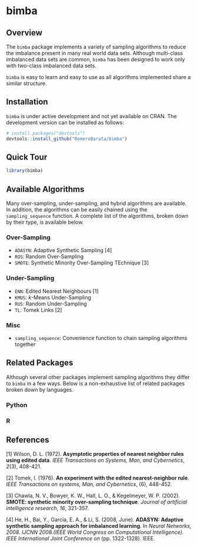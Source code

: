 # bimba
## Overview
The `bimba` package implements a variety of sampling algorithms to reduce the imbalance present in many real world data sets. Although multi-class imbalanced data sets are common, `bimba` has been designed to work only with two-class imbalanced data sets.

`bimba` is easy to learn and easy to use as all algorithms implemented share a similar structure.

## Installation
`bimba` is under active development and not yet available on CRAN. The 
development version can be installed as follows:

```r
# install.packages("devtools")
devtools::install_github("RomeroBarata/bimba")
```

## Quick Tour

```r
library(bimba)


```

## Available Algorithms
Many over-sampling, under-sampling, and hybrid algorithms are available. In addition, the algorithms can be easily chained using the `sampling_sequence` function. A complete list of the algorithms, broken down by their type, is available below.

### Over-Sampling
- `ADASYN`: Adaptive Synthetic Sampling [4]
- `ROS`: Random Over-Sampling
- `SMOTE`: Synthetic Minority Over-Sampling TEchnique [3]

### Under-Sampling
- `ENN`: Edited Nearest Neighbours [1]
- `KMUS`: _k_-Means Under-Sampling
- `RUS`: Random Under-Sampling
- `TL`: Tomek Links [2]

### Misc
- `sampling_sequence`: Convenience function to chain sampling algorithms 
together

## Related Packages
Although several other packages implement sampling algorithms they differ to `bimba` in a few ways. Below is a non-exhaustive list of related packages 
broken down by languages.

### Python

### R

## References
[1] Wilson, D. L. (1972). **Asymptotic properties of nearest neighbor rules 
using edited data**. _IEEE Transactions on Systems, Man, and Cybernetics_, 
_2_(3), 408-421.

[2] Tomek, I. (1976). **An experiment with the edited nearest-neighbor rule**. 
_IEEE Transactions on systems, Man, and Cybernetics_, (6), 448-452.

[3] Chawla, N. V., Bowyer, K. W., Hall, L. O., & Kegelmeyer, W. P. (2002). 
**SMOTE: synthetic minority over-sampling technique**. _Journal of artificial intelligence research_, _16_, 321-357.

[4] He, H., Bai, Y., Garcia, E. A., & Li, S. (2008, June). **ADASYN: Adaptive synthetic sampling approach for imbalanced learning**. In _Neural Networks, 
2008. IJCNN 2008.(IEEE World Congress on Computational Intelligence). IEEE International Joint Conference on_ (pp. 1322-1328). IEEE.